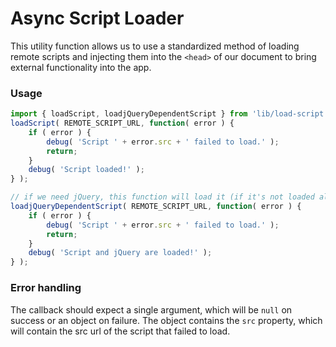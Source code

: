 Async Script Loader
==============

This utility function allows us to use a standardized method of loading remote scripts and injecting them into the `<head>` of our document to bring external functionality into the app.

### Usage
```js
import { loadScript, loadjQueryDependentScript } from 'lib/load-script';
loadScript( REMOTE_SCRIPT_URL, function( error ) {
	if ( error ) {
		debug( 'Script ' + error.src + ' failed to load.' );
		return;
	}
	debug( 'Script loaded!' );
} );

// if we need jQuery, this function will load it (if it's not loaded already)
loadjQueryDependentScript( REMOTE_SCRIPT_URL, function( error ) {
	if ( error ) {
		debug( 'Script ' + error.src + ' failed to load.' );
		return;
	}
	debug( 'Script and jQuery are loaded!' );
} );
```

### Error handling
The callback should expect a single argument, which will be ```null``` on success or an object on failure. The object contains the ```src``` property, which will contain the src url of the script that failed to load.
